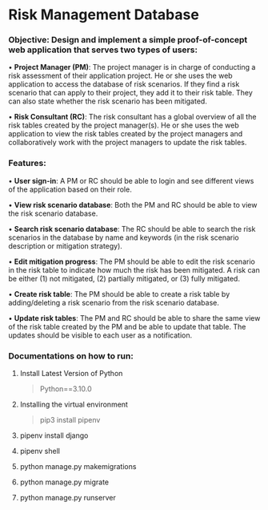 # Risk Management Database
### Objective: Design and implement a simple proof-of-concept web application that serves two types of users:<br>
•	**Project Manager (PM)**: The project manager is in charge of conducting a risk assessment of their application project. He or she uses the web application to access the database of risk scenarios. If they find a risk scenario that can apply to their project, they add it to their risk table. They can also state whether the risk scenario has been mitigated.<br>

•	**Risk Consultant (RC)**: The risk consultant has a global overview of all the risk tables created by the project manager(s). He or she uses the web application to view the risk tables created by the project managers and collaboratively work with the project managers to update the risk tables.<br>


### Features:<br>
•	**User sign-in**: A PM or RC should be able to login and see different views of the application based on their role.<br>

•	**View risk scenario database**: Both the PM and RC should be able to view the risk scenario database.<br>

•	**Search risk scenario database**: The RC should be able to search the risk scenarios in the database by name and keywords (in the risk scenario description or mitigation strategy).<br>

•	**Edit mitigation progress**: The PM should be able to edit the risk scenario in the risk table to indicate how much the risk has been mitigated. A risk can be either (1) not mitigated, (2) partially mitigated, or (3) fully mitigated.<br>

•	**Create risk table**: The PM should be able to create a risk table by adding/deleting a risk scenario from the risk scenario database.<br>

•	**Update risk tables**: The PM and RC should be able to share the same view of the risk table created by the PM and be able to update that table. The updates should be visible to each user as a notification.<br>

### Documentations on how to run:<br>

1. Install Latest Version of Python  
   > Python==3.10.0

2. Installing the virtual environment
   > pip3 install pipenv

3. pipenv install django

4. pipenv shell

5. python manage.py makemigrations

6. python manage.py migrate

7. python manage.py runserver
